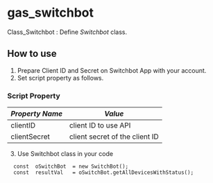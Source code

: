 # gas_switchbot
Class_Switchbot : Define *Switchbot* class.

## How to use
1. Prepare Client ID and Secret on Switchbot App with your account.
2. Set script property as follows.

### Script Property
| *Property Name* | *Value* | 
| ---- | ---- |
| clientID | client ID to use API |
| clientSecret | client secret of the client ID |

3. Use Switchbot class in your code
```
  const  oSwitchBot  = new SwitchBot();
  const  resultVal   = oSwitchBot.getAllDevicesWithStatus();
```

